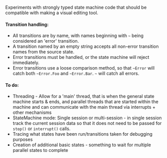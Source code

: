 Experiments with strongly typed state machine code that should be compatible with making a visual editing tool.

#### Transition handling:
* All transitions are by name, with names beginning with `~` being considered an 'error' transition.
* A transition named by an empty string accepts all non-error transition names from the source state.
* Error transitions must be handled, or the state machine will reject immediately.
* Error transitions use a loose comparison method, so that `~Error` will catch both `~Error.Foo` and `~Error.Bar`.
`~` will catch all errors.

#### To do:
* Threading - Allow for a 'main' thread, that is when the general state machine starts & ends, and
parallel threads that are started within the machine and can communicate with the main thread via
interrupts + other mechanisms
* StateMachine mode: Single session or multi-session - in single session track the current session data
so that it does not need to be passed for `stop()` or `interrupt()` calls.
* Tracing what states have been run/transitions taken for debugging purposes
* Creation of additional basic states - something to wait for multiple parallel states to complete
